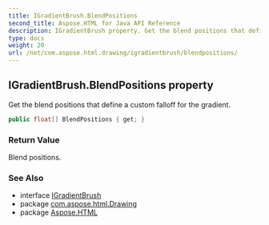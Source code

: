 ```yaml
---
title: IGradientBrush.BlendPositions
second_title: Aspose.HTML for Java API Reference
description: IGradientBrush property. Get the blend positions that define a custom falloff for the gradient
type: docs
weight: 20
url: /net/com.aspose.html.drawing/igradientbrush/blendpositions/
---
```

## IGradientBrush.BlendPositions property

Get the blend positions that define a custom falloff for the gradient.

```java
public float[] BlendPositions { get; }
```

### Return Value

Blend positions.

### See Also

* interface [IGradientBrush](../)
* package [com.aspose.html.Drawing](../../igradientbrush/)
* package [Aspose.HTML](../../../)
